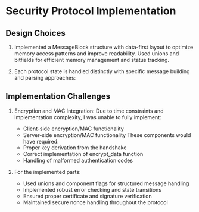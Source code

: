 # Security Protocol Implementation

## Design Choices

1. Implemented a MessageBlock structure with data-first layout to optimize memory access patterns and improve readability. Used unions and bitfields for efficient memory management and status tracking.

2. Each protocol state is handled distinctly with specific message building and parsing approaches:

## Implementation Challenges

1. Encryption and MAC Integration: Due to time constraints and implementation complexity, I was unable to fully implement:
   - Client-side encryption/MAC functionality 
   - Server-side encryption/MAC functionality 
   These components would have required:
   - Proper key derivation from the handshake
   - Correct implementation of encrypt_data function
   - Handling of malformed authentication codes

2. For the implemented parts:
   - Used unions and component flags for structured message handling
   - Implemented robust error checking and state transitions
   - Ensured proper certificate and signature verification
   - Maintained secure nonce handling throughout the protocol
